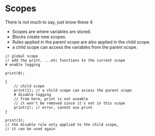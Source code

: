 # Scopes

There is not much to say, just know these 4
* Scopes are where variables are stored.
* Blocks create new scopes.
* Rules applied in the parent scope are also applied in the child scope.
* a child scope can access the variables from the parent scope.

```chartbuild
// global scope
// add the print, ...etc functions to the current scope
# enable logging

print(0);

{
    // child scope
    print(1); // a child scope can access the parent scope
    # disable logging
    // from here, print is not useable
    // it won't be removed since it's not in this scope
    print(2); // error, cannot use print
}

print(3);
// the disable rule only applied to the child scope,
// it can be used again
```